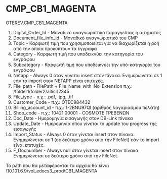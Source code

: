 # CMP_CB1_MAGENTA

OTEREV.CMP_CB1_MAGENTA

1. Digital_Order_Id - Μοναδικό αναγνωριστικό παραγγελίας ή αιτήματος
2. Document_file_info_id - Μοναδικό αναγνωριστικό του CMP
3. Topic - Καρφωτή τιμή που χρησιμοποιείται για να διαχωρίζεται η ροή από την οποία προκύπτουν τα έγγραφα
4. Category - Καρφωτή τιμή που υποδεικνύει την κατηγορία του εγγράφου
5. Subcategory - Καρφωτή τιμή που υποδεικνύει την υπό-κατηγορία του εγγράφου
6. Netapp - Always 0 όταν γίνεται insert στον πίνακα. Ενημερώνεται σε 1 εάν το import στον NETAPP είναι επιτυχές.
7. File_path - FilePath + File_Name_with_No_Extension π.χ.: /folder1/folder2/aitisi12345
8. File_type - π.χ.: .pdf,. jpg, .tif
9. Customer_Code - π.χ.: OTEC984432
10. Billing_account_id - π.χ.: 1-2BNU97QI (αριθμός λογαριασμού πελάτη)
11. Shop_code - π.χ.: 10421.00001 - COSMOTE ΓΡΕΒΕΝΩΝ
12. Doc_Date - Ημερομηνία εισαγωγής στον DB-Link πίνακα
13. Update_Date - Ημερομηνία όπου γίνεται το update του progress της εισαγωγής
14. Import_Status - Always 0 όταν γίνεται insert στον πίνακα. Ενημερώνεται σε 1 (σε δεύτερο χρόνο από την FileNet) εάν το import είναι επιτυχές.
15. F_Docnumber - Always null όταν γίνεται insert στον πίνακα. Ενημερώνεται σε δεύτερο χρόνο από την FileNet.

Το path που θα μεταφέρονται τα αρχεία θα είναι \\10.101.6.9\vol_edocs3_prod\CB1_MAGENTA